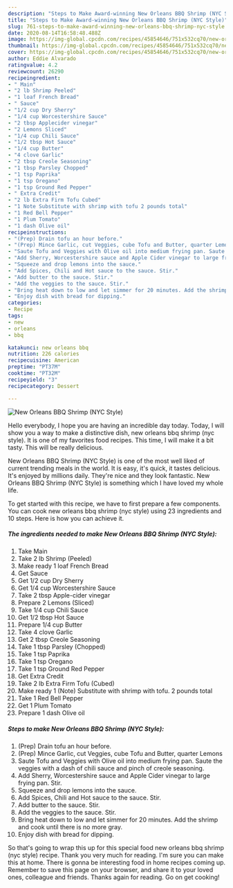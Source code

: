 ```yaml
---
description: "Steps to Make Award-winning New Orleans BBQ Shrimp (NYC Style)"
title: "Steps to Make Award-winning New Orleans BBQ Shrimp (NYC Style)"
slug: 761-steps-to-make-award-winning-new-orleans-bbq-shrimp-nyc-style
date: 2020-08-14T16:58:48.488Z
image: https://img-global.cpcdn.com/recipes/45854646/751x532cq70/new-orleans-bbq-shrimp-nyc-style-recipe-main-photo.jpg
thumbnail: https://img-global.cpcdn.com/recipes/45854646/751x532cq70/new-orleans-bbq-shrimp-nyc-style-recipe-main-photo.jpg
cover: https://img-global.cpcdn.com/recipes/45854646/751x532cq70/new-orleans-bbq-shrimp-nyc-style-recipe-main-photo.jpg
author: Eddie Alvarado
ratingvalue: 4.2
reviewcount: 26290
recipeingredient:
- " Main"
- "2 lb Shrimp Peeled"
- "1 loaf French Bread"
- " Sauce"
- "1/2 cup Dry Sherry"
- "1/4 cup Worcestershire Sauce"
- "2 tbsp Applecider vinegar"
- "2 Lemons Sliced"
- "1/4 cup Chili Sauce"
- "1/2 tbsp Hot Sauce"
- "1/4 cup Butter"
- "4 clove Garlic"
- "2 tbsp Creole Seasoning"
- "1 tbsp Parsley Chopped"
- "1 tsp Paprika"
- "1 tsp Oregano"
- "1 tsp Ground Red Pepper"
- " Extra Credit"
- "2 lb Extra Firm Tofu Cubed"
- "1 Note Substitute with shrimp with tofu 2 pounds total"
- "1 Red Bell Pepper"
- "1 Plum Tomato"
- "1 dash Olive oil"
recipeinstructions:
- "(Prep) Drain tofu an hour before."
- "(Prep) Mince Garlic, cut Veggies, cube Tofu and Butter, quarter Lemons"
- "Saute Tofu and Veggies with Olive oil into medium frying pan. Saute the veggies with a dash of chili sauce and pinch of creole seasoning."
- "Add Sherry, Worcestershire sauce and Apple Cider vinegar to large frying pan. Stir."
- "Squeeze and drop lemons into the sauce."
- "Add Spices, Chili and Hot sauce to the sauce. Stir."
- "Add butter to the sauce. Stir."
- "Add the veggies to the sauce. Stir."
- "Bring heat down to low and let simmer for 20 minutes. Add the shrimp and cook until there is no more gray."
- "Enjoy dish with bread for dipping."
categories:
- Recipe
tags:
- new
- orleans
- bbq

katakunci: new orleans bbq 
nutrition: 226 calories
recipecuisine: American
preptime: "PT37M"
cooktime: "PT32M"
recipeyield: "3"
recipecategory: Dessert

---
```



![New Orleans BBQ Shrimp (NYC Style)](https://img-global.cpcdn.com/recipes/45854646/751x532cq70/new-orleans-bbq-shrimp-nyc-style-recipe-main-photo.jpg)

Hello everybody, I hope you are having an incredible day today. Today, I will show you a way to make a distinctive dish, new orleans bbq shrimp (nyc style). It is one of my favorites food recipes. This time, I will make it a bit tasty. This will be really delicious.

New Orleans BBQ Shrimp (NYC Style) is one of the most well liked of current trending meals in the world. It is easy, it's quick, it tastes delicious. It's enjoyed by millions daily. They're nice and they look fantastic. New Orleans BBQ Shrimp (NYC Style) is something which I have loved my whole life.




To get started with this recipe, we have to first prepare a few components. You can cook new orleans bbq shrimp (nyc style) using 23 ingredients and 10 steps. Here is how you can achieve it.

<!--inarticleads1-->

##### The ingredients needed to make New Orleans BBQ Shrimp (NYC Style):

1. Take  Main
1. Take 2 lb Shrimp (Peeled)
1. Make ready 1 loaf French Bread
1. Get  Sauce
1. Get 1/2 cup Dry Sherry
1. Get 1/4 cup Worcestershire Sauce
1. Take 2 tbsp Apple-cider vinegar
1. Prepare 2 Lemons (Sliced)
1. Take 1/4 cup Chili Sauce
1. Get 1/2 tbsp Hot Sauce
1. Prepare 1/4 cup Butter
1. Take 4 clove Garlic
1. Get 2 tbsp Creole Seasoning
1. Take 1 tbsp Parsley (Chopped)
1. Take 1 tsp Paprika
1. Take 1 tsp Oregano
1. Take 1 tsp Ground Red Pepper
1. Get  Extra Credit
1. Take 2 lb Extra Firm Tofu (Cubed)
1. Make ready 1 (Note) Substitute with shrimp with tofu. 2 pounds total
1. Take 1 Red Bell Pepper
1. Get 1 Plum Tomato
1. Prepare 1 dash Olive oil




<!--inarticleads2-->

##### Steps to make New Orleans BBQ Shrimp (NYC Style):

1. (Prep) Drain tofu an hour before.
1. (Prep) Mince Garlic, cut Veggies, cube Tofu and Butter, quarter Lemons
1. Saute Tofu and Veggies with Olive oil into medium frying pan. Saute the veggies with a dash of chili sauce and pinch of creole seasoning.
1. Add Sherry, Worcestershire sauce and Apple Cider vinegar to large frying pan. Stir.
1. Squeeze and drop lemons into the sauce.
1. Add Spices, Chili and Hot sauce to the sauce. Stir.
1. Add butter to the sauce. Stir.
1. Add the veggies to the sauce. Stir.
1. Bring heat down to low and let simmer for 20 minutes. Add the shrimp and cook until there is no more gray.
1. Enjoy dish with bread for dipping.




So that's going to wrap this up for this special food new orleans bbq shrimp (nyc style) recipe. Thank you very much for reading. I'm sure you can make this at home. There is gonna be interesting food in home recipes coming up. Remember to save this page on your browser, and share it to your loved ones, colleague and friends. Thanks again for reading. Go on get cooking!
